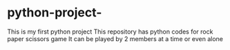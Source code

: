 # python-project-
This is my first python project 
This repository has python codes for rock paper scissors game 
It can be played by 2 members at a time or even alone 
